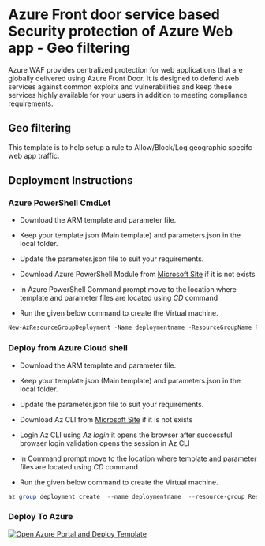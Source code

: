Azure Front door service based Security protection of Azure Web app - Geo filtering
===================================================================================

Azure WAF provides centralized protection for web applications that are globally
delivered using Azure Front Door. It is designed to defend web services against
common exploits and vulnerabilities and keep these services highly available for
your users in addition to meeting compliance requirements.

Geo filtering
-------------

This template is to help setup a rule to Allow/Block/Log geographic specifc web
app traffic.

Deployment Instructions
-----------------------

### Azure PowerShell CmdLet

-   Download the ARM template and parameter file.

-   Keep your template.json (Main template) and parameters.json in the local
    folder.

-   Update the parameter.json file to suit your requirements.

-   Download Azure PowerShell Module from [Microsoft
    Site](https://docs.microsoft.com/en-us/powershell/azure/install-az-ps?view=azps-3.1.0)
    if it is not exists

-   In Azure PowerShell Command prompt move to the location where template and
    parameter files are located using *CD* command

-   Run the given below command to create the Virtual machine.

~~~~~~~~~~~~~~~~~~~~~~~~~~~~~~~~~~~~~~~~~~~~~~~~~~~~~~~~~~~~~~~~~~~~~ powershell
New-AzResourceGroupDeployment -Name deploymentname -ResourceGroupName Resourcegroupname -TemplateFile template.json -TemplateParameterFile parameters.json
~~~~~~~~~~~~~~~~~~~~~~~~~~~~~~~~~~~~~~~~~~~~~~~~~~~~~~~~~~~~~~~~~~~~~~~~~~~~~~~~

### Deploy from Azure Cloud shell

-   Download the ARM template and parameter file.

-   Keep your template.json (Main template) and parameters.json in the local
    folder.

-   Update the parameter.json file to suit your requirements.

-   Download Az CLI from [Microsoft
    Site](https://docs.microsoft.com/en-us/cli/azure/install-azure-cli?view=azure-cli-latest)
    if it is not exists

-   Login Az CLI using *Az login* it opens the browser after successful browser
    login validation opens the session in Az CLI

-   In Command prompt move to the location where template and parameter files
    are located using *CD* command

-   Run the given below command to create the Virtual machine.

~~~~~~~~~~~~~~~~~~~~~~~~~~~~~~~~~~~~~~~~~~~~~~~~~~~~~~~~~~~~~~~~~~~~~ powershell
az group deployment create  --name deploymentname  --resource-group Resourcegroupname  --template-file template.json  --parameters parameters.json
~~~~~~~~~~~~~~~~~~~~~~~~~~~~~~~~~~~~~~~~~~~~~~~~~~~~~~~~~~~~~~~~~~~~~~~~~~~~~~~~

### Deploy To Azure

<a href="https://portal.azure.com/#create/Microsoft.Template/uri/https%3A%2F%2Fraw.githubusercontent.com%2FMicrosoft%2FAccountGuard%2Fmaster%2FSecurity%2FWeb-App%2Fwaf-geo-filtering%2Ftemplate.json" target="_blank">
    <img src="https://raw.githubusercontent.com/Azure/azure-quickstart-templates/master/1-CONTRIBUTION-GUIDE/images/deploytoazure.png" title="Open Azure Portal and Deploy Template"/> 
</a>